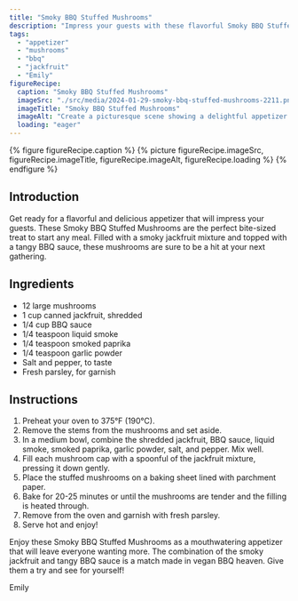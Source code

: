 ```yaml
---
title: "Smoky BBQ Stuffed Mushrooms"
description: "Impress your guests with these flavorful Smoky BBQ Stuffed Mushrooms. Filled with a smoky jackfruit mixture and topped with tangy BBQ sauce, they're the perfect appetizer for any occasion."
tags:
  - "appetizer"
  - "mushrooms"
  - "bbq"
  - "jackfruit"
  - "Emily"
figureRecipe: 
  caption: "Smoky BBQ Stuffed Mushrooms"
  imageSrc: "./src/media/2024-01-29-smoky-bbq-stuffed-mushrooms-2211.png"
  imageTitle: "Smoky BBQ Stuffed Mushrooms"
  imageAlt: "Create a picturesque scene showing a delightful appetizer spread on a rustic wooden table, under soft lighting. Center of the table is devoted to Smoky BBQ Stuffed Mushrooms, artistically arranged and garnished with fresh parsley. The mushrooms are perfectly cooked, their caps tender and shiny with the smoky jackfruit filling peeking out a little. A tangy BBQ sauce is drizzled over each mushroom, lending a burst of flavor and color. Accompanying the centerpiece are other vegan treats like crispy vegetable spring rolls, vibrant bruschetta, and a range of dips and spreads. Display elegantly, are glassware filled with infused water and iced tea. The warm and inviting ambiance is accentuated by the soft lighting glowing over the table. This image captures the essence of a delightful appetizer spread, ready to be savored by loved ones."
  loading: "eager"
---
```


{% figure figureRecipe.caption %}
{% picture figureRecipe.imageSrc, figureRecipe.imageTitle, figureRecipe.imageAlt, figureRecipe.loading %}
{% endfigure %}

## Introduction

Get ready for a flavorful and delicious appetizer that will impress your guests. These Smoky BBQ Stuffed Mushrooms are the perfect bite-sized treat to start any meal. Filled with a smoky jackfruit mixture and topped with a tangy BBQ sauce, these mushrooms are sure to be a hit at your next gathering.

## Ingredients

- 12 large mushrooms
- 1 cup canned jackfruit, shredded
- 1/4 cup BBQ sauce
- 1/4 teaspoon liquid smoke
- 1/4 teaspoon smoked paprika
- 1/4 teaspoon garlic powder
- Salt and pepper, to taste
- Fresh parsley, for garnish

## Instructions

1. Preheat your oven to 375°F (190°C).
2. Remove the stems from the mushrooms and set aside.
3. In a medium bowl, combine the shredded jackfruit, BBQ sauce, liquid smoke, smoked paprika, garlic powder, salt, and pepper. Mix well.
4. Fill each mushroom cap with a spoonful of the jackfruit mixture, pressing it down gently.
5. Place the stuffed mushrooms on a baking sheet lined with parchment paper.
6. Bake for 20-25 minutes or until the mushrooms are tender and the filling is heated through.
7. Remove from the oven and garnish with fresh parsley.
8. Serve hot and enjoy!

Enjoy these Smoky BBQ Stuffed Mushrooms as a mouthwatering appetizer that will leave everyone wanting more. The combination of the smoky jackfruit and tangy BBQ sauce is a match made in vegan BBQ heaven. Give them a try and see for yourself!

Emily

